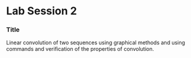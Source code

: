 # Lab Session 2

### Title
Linear convolution of two sequences using graphical methods and using commands and verification of the properties of convolution.
